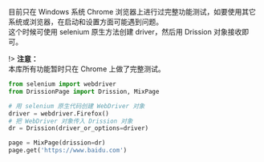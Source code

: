 目前只在 Windows 系统 Chrome 浏览器上进行过完整功能测试，如要使用其它系统或浏览器，在启动和设置方面可能遇到问题。  
这个时候可使用 selenium 原生方法创建 driver，然后用 Drission 对象接收即可。

!> **注意：** <br>本库所有功能暂时只在 Chrome 上做了完整测试。

```python
from selenium import webdriver
from DrissionPage import Drission, MixPage

# 用 selenium 原生代码创建 WebDriver 对象
driver = webdriver.Firefox()
# 把 WebDriver 对象传入 Drission 对象
dr = Drission(driver_or_options=driver)

page = MixPage(drission=dr)
page.get('https://www.baidu.com')
```